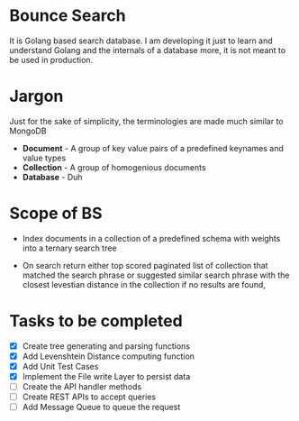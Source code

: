 # Bounce Search

It is Golang based search database. I am developing it just to learn and understand Golang and the internals of a database more, it is not meant to be used in production.


# Jargon

Just for the sake of simplicity, the terminologies are made much similar to MongoDB

* **Document** - A group of key value pairs of a predefined keynames and value types
* **Collection** - A group of homogenious documents
* **Database** - Duh


# Scope of BS

* Index documents in a collection of a predefined schema with weights into a ternary search tree 

* On search return either top scored paginated list of collection that matched the search phrase or suggested similar search phrase with the closest levestian distance in the collection if no results are found,


# Tasks to be completed

- [x] Create tree generating and parsing functions
- [x] Add Levenshtein Distance computing function
- [x] Add Unit Test Cases
- [x] Implement the File write Layer to persist data 
- [ ] Create the API handler methods
- [ ] Create REST APIs to accept queries
- [ ] Add Message Queue to queue the request